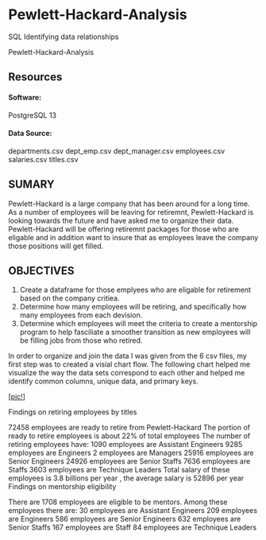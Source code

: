 # Pewlett-Hackard-Analysis
SQL Identifying data relationships

Pewlett-Hackard-Analysis


## Resources

#### Software:
PostgreSQL 13

#### Data Source:
departments.csv
dept_emp.csv
dept_manager.csv
employees.csv
salaries.csv
titles.csv

## SUMARY
Pewlett-Hackard is a large company that has been around for a long time. As a number of employees will be leaving for retiremnt, Pewlett-Hackard is looking towards the future and have asked me to organize their data. Pewlett-Hackard will be offering retiremnt packages for those who are eligable and in addition want to insure that as employees leave the company those positions will get filled. 

## OBJECTIVES

1. Create a dataframe for those emplyees who are eligable for retirement based on the company critiea.  
2. Determine how many employees will be retiring, and specifically how many employees from each devision.
3. Determine which employees will meet the criteria to create a mentorship program to help fasciliate a smoother transition as new employees will be filling jobs from those who retired.

In order to organize and join the data I was given from the 6 csv files, my first step was to created a visial chart flow. The following chart helped me visualize the way the data sets correspond to each other and helped me identify common columns, unique data, and primary keys. 

[[pic!](https://github.com/Solrys/Pewlett-Hackard-Analysis/blob/main/EmployeeDB.png)]




Findings on retiring employees by titles

72458 employees are ready to retire from Pewlett-Hackard
The portion of ready to retire employees is about 22% of total employees
The number of retiring employees have:
1090 employees are Assistant Engineers
9285 employees are Engineers
2 employees are Managers
25916 employees are Senior Engineers
24926 employees are Senior Staffs
7636 employees are Staffs
3603 employees are Technique Leaders
Total salary of these employees is 3.8 billions per year , the average salary is 52896 per year
Findings on mentorship eligibility

There are 1708 employees are eligible to be mentors.
Among these employees there are:
30 employees are Assistant Engineers
209 employees are Engineers
586 employees are Senior Engineers
632 employees are Senior Staffs
167 employees are Staff
84 employees are Technique Leaders
